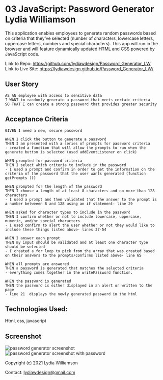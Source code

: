 # 03 JavaScript: Password Generator Lydia Williamson

This application enables employees to generate random passwords based on criteria that they’ve selected (number of characters, lowercase letters, uppercase letters, numbers and special characters). This app will run in the browser and will feature dynamically updated HTML and CSS powered by JavaScript code. 

Link to Repo: https://github.com/lydiawdesign/Password_Generator_LW
Link to Live Site: https://lydiawdesign.github.io/Password_Generator_LW/

## User Story

```
AS AN employee with access to sensitive data
I WANT to randomly generate a password that meets certain criteria
SO THAT I can create a strong password that provides greater security
```

## Acceptance Criteria

```
GIVEN I need a new, secure password

WHEN I click the button to generate a password
THEN I am presented with a series of prompts for password criteria
- created a function that will allow the prompts to run when the generate button is selected (used addEventListener on click)

WHEN prompted for password criteria
THEN I select which criteria to include in the password
- I used a prompt and confirm in order to get the information on the criteria of the password that the user wants generated (function getPrompts ())

WHEN prompted for the length of the password
THEN I choose a length of at least 8 characters and no more than 128 characters
- I used a prompt and then validated that the answer to the prompt is a number betweeen 8 and 128 using an if statement- line 29

WHEN asked for character types to include in the password
THEN I confirm whether or not to include lowercase, uppercase, numeric, and/or special characters
- I used confirm to alert the user whether or not they would like to include these things listed above- lines 37-54

WHEN I answer each prompt
THEN my input should be validated and at least one character type should be selected
- I created a for loop to pick from the array that was created based on their answers to the prompts/confirms listed above- line 65

WHEN all prompts are answered
THEN a password is generated that matches the selected criteria
- everything comes together in the writePassword function. 

WHEN the password is generated
THEN the password is either displayed in an alert or written to the page
- line 21  displays the newly generated password in the html
```
## Technologies Used: 
Html, css, javascript

## Screenshot
![password generator screenshot](https://user-images.githubusercontent.com/87274229/133632602-fb7a49dc-c80b-46bf-9012-b3095a1c073f.jpg)
![password generator screenshot with password](https://user-images.githubusercontent.com/87274229/133632635-d48623ac-660d-4caa-9295-49466fd66113.jpg)



Copyright (c) 2021 Lydia Williamson

Contact: lydiawdesign@gmail.com

